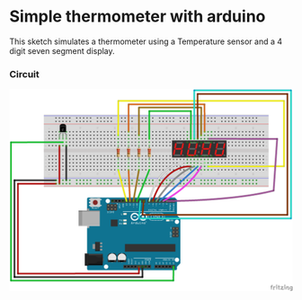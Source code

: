 # Simple thermometer with arduino

This sketch simulates a thermometer using a Temperature sensor and a 4 digit seven segment display.

### Circuit

<img src="circuit.png" alt="circuit">
